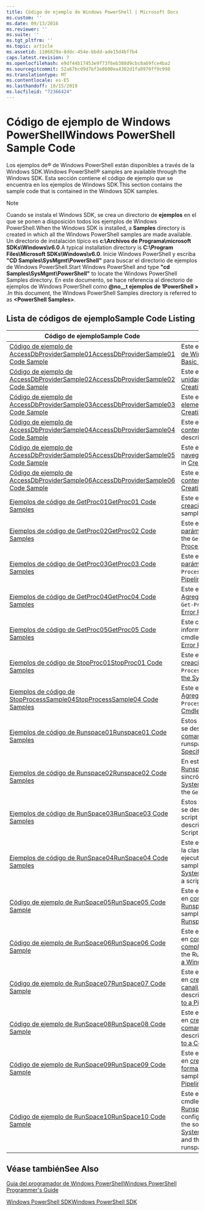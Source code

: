```yaml
---
title: Código de ejemplo de Windows PowerShell | Microsoft Docs
ms.custom: ''
ms.date: 09/13/2016
ms.reviewer: ''
ms.suite: ''
ms.tgt_pltfrm: ''
ms.topic: article
ms.assetid: 1106829a-8ddc-454e-bbdd-ade15d4bffb4
caps.latest.revision: 7
ms.openlocfilehash: e9df44b17453e9f73f6eb388d9cbc8a69fce4ba2
ms.sourcegitcommit: 52a67bcd9d7bf3e8600ea4302d1fa8970ff9c998
ms.translationtype: MT
ms.contentlocale: es-ES
ms.lasthandoff: 10/15/2019
ms.locfileid: "72366424"
---
```

# <a name="windows-powershell-sample-code"></a><span data-ttu-id="b1d66-102">Código de ejemplo de Windows PowerShell</span><span class="sxs-lookup"><span data-stu-id="b1d66-102">Windows PowerShell Sample Code</span></span>

<span data-ttu-id="b1d66-103">Los ejemplos de® de Windows PowerShell están disponibles a través de la Windows SDK.</span><span class="sxs-lookup"><span data-stu-id="b1d66-103">Windows PowerShell® samples are available through the Windows SDK.</span></span> <span data-ttu-id="b1d66-104">Esta sección contiene el código de ejemplo que se encuentra en los ejemplos de Windows SDK.</span><span class="sxs-lookup"><span data-stu-id="b1d66-104">This section contains the sample code that is contained in the Windows SDK samples.</span></span>

> [!NOTE]
> <span data-ttu-id="b1d66-105">Cuando se instala el Windows SDK, se crea un directorio de **ejemplos** en el que se ponen a disposición todos los ejemplos de Windows PowerShell.</span><span class="sxs-lookup"><span data-stu-id="b1d66-105">When the Windows SDK is installed, a **Samples** directory is created in which all the Windows PowerShell samples are made available.</span></span> <span data-ttu-id="b1d66-106">Un directorio de instalación típico es **c:\Archivos de Programa\microsoft SDKs\Windows\v6.0**.</span><span class="sxs-lookup"><span data-stu-id="b1d66-106">A typical installation directory is **C:\Program Files\Microsoft SDKs\Windows\v6.0**.</span></span>
> <span data-ttu-id="b1d66-107">Inicie Windows PowerShell y escriba **"CD Samples\SysMgmt\PowerShell"** para buscar el directorio de ejemplos de Windows PowerShell.</span><span class="sxs-lookup"><span data-stu-id="b1d66-107">Start Windows PowerShell and type **"cd Samples\SysMgmt\PowerShell"** to locate the Windows PowerShell Samples directory.</span></span> <span data-ttu-id="b1d66-108">En este documento, se hace referencia al directorio de ejemplos de Windows PowerShell como **@no__t ejemplos de 1PowerShell >** .</span><span class="sxs-lookup"><span data-stu-id="b1d66-108">In this document, the Windows PowerShell Samples directory is referred to as **\<PowerShell Samples>**.</span></span>

## <a name="sample-code-listing"></a><span data-ttu-id="b1d66-109">Lista de códigos de ejemplo</span><span class="sxs-lookup"><span data-stu-id="b1d66-109">Sample Code Listing</span></span>

|<span data-ttu-id="b1d66-110">Código de ejemplo</span><span class="sxs-lookup"><span data-stu-id="b1d66-110">Sample Code</span></span>|<span data-ttu-id="b1d66-111">Descripción</span><span class="sxs-lookup"><span data-stu-id="b1d66-111">Description</span></span>|
|-----------------|-----------------|
|[<span data-ttu-id="b1d66-112">Código de ejemplo de AccessDbProviderSample01</span><span class="sxs-lookup"><span data-stu-id="b1d66-112">AccessDbProviderSample01 Code Sample</span></span>](./accessdbprovidersample01-code-sample.md)|<span data-ttu-id="b1d66-113">Este es el proveedor que se describe en [crear un proveedor básico de Windows PowerShell](./creating-a-basic-windows-powershell-provider.md).</span><span class="sxs-lookup"><span data-stu-id="b1d66-113">This is the provider described in [Creating a Basic Windows PowerShell Provider](./creating-a-basic-windows-powershell-provider.md).</span></span>|
|[<span data-ttu-id="b1d66-114">Código de ejemplo de AccessDbProviderSample02</span><span class="sxs-lookup"><span data-stu-id="b1d66-114">AccessDbProviderSample02 Code Sample</span></span>](./accessdbprovidersample02-code-sample.md)|<span data-ttu-id="b1d66-115">Este es el proveedor que se describe en [crear un proveedor de unidades de Windows PowerShell](./creating-a-windows-powershell-drive-provider.md).</span><span class="sxs-lookup"><span data-stu-id="b1d66-115">This is the provider described in [Creating a Windows PowerShell Drive Provider](./creating-a-windows-powershell-drive-provider.md).</span></span>|
|[<span data-ttu-id="b1d66-116">Código de ejemplo de AccessDbProviderSample03</span><span class="sxs-lookup"><span data-stu-id="b1d66-116">AccessDbProviderSample03 Code Sample</span></span>](./accessdbprovidersample03-code-sample.md)|<span data-ttu-id="b1d66-117">Este es el proveedor que se describe en [crear un proveedor de elementos de Windows PowerShell](./creating-a-windows-powershell-item-provider.md).</span><span class="sxs-lookup"><span data-stu-id="b1d66-117">This is the provider described in [Creating a Windows PowerShell Item Provider](./creating-a-windows-powershell-item-provider.md).</span></span>|
|[<span data-ttu-id="b1d66-118">Código de ejemplo de AccessDbProviderSample04</span><span class="sxs-lookup"><span data-stu-id="b1d66-118">AccessDbProviderSample04 Code Sample</span></span>](./accessdbprovidersample04-code-sample.md)|<span data-ttu-id="b1d66-119">Este es el proveedor que se describe en [crear un proveedor de contenedores de Windows PowerShell](./creating-a-windows-powershell-container-provider.md).</span><span class="sxs-lookup"><span data-stu-id="b1d66-119">This is the provider described in [Creating a Windows PowerShell Container Provider](./creating-a-windows-powershell-container-provider.md).</span></span>|
|[<span data-ttu-id="b1d66-120">Código de ejemplo de AccessDbProviderSample05</span><span class="sxs-lookup"><span data-stu-id="b1d66-120">AccessDbProviderSample05 Code Sample</span></span>](./accessdbprovidersample05-code-sample.md)|<span data-ttu-id="b1d66-121">Este es el proveedor que se describe en [crear un proveedor de navegación de Windows PowerShell](./creating-a-windows-powershell-navigation-provider.md).</span><span class="sxs-lookup"><span data-stu-id="b1d66-121">This is the provider described in [Creating a Windows PowerShell Navigation Provider](./creating-a-windows-powershell-navigation-provider.md).</span></span>|
|[<span data-ttu-id="b1d66-122">Código de ejemplo de AccessDbProviderSample06</span><span class="sxs-lookup"><span data-stu-id="b1d66-122">AccessDbProviderSample06 Code Sample</span></span>](./accessdbprovidersample06-code-sample.md)|<span data-ttu-id="b1d66-123">Este es el proveedor que se describe en [crear un proveedor de contenido de Windows PowerShell](./creating-a-windows-powershell-content-provider.md).</span><span class="sxs-lookup"><span data-stu-id="b1d66-123">This is the provider described in [Creating a Windows PowerShell Content Provider](./creating-a-windows-powershell-content-provider.md).</span></span>|
|[<span data-ttu-id="b1d66-124">Ejemplos de código de GetProc01</span><span class="sxs-lookup"><span data-stu-id="b1d66-124">GetProc01 Code Samples</span></span>](./getproc01-code-samples.md)|<span data-ttu-id="b1d66-125">Este es el ejemplo de cmdlet Basic `Get-Process` que se describe en [creación del primer cmdlet](../cmdlet/creating-a-cmdlet-without-parameters.md).</span><span class="sxs-lookup"><span data-stu-id="b1d66-125">This is the basic `Get-Process` cmdlet sample described in [Creating Your First Cmdlet](../cmdlet/creating-a-cmdlet-without-parameters.md).</span></span>|
|[<span data-ttu-id="b1d66-126">Ejemplos de código de GetProc02</span><span class="sxs-lookup"><span data-stu-id="b1d66-126">GetProc02 Code Samples</span></span>](./getproc02-code-samples.md)|<span data-ttu-id="b1d66-127">Este es el ejemplo de cmdlet `Get-Process` descrito en [agregar parámetros que procesan la entrada de la línea de comandos](../cmdlet/adding-parameters-that-process-command-line-input.md).</span><span class="sxs-lookup"><span data-stu-id="b1d66-127">This is the `Get-Process` cmdlet sample described in [Adding Parameters that Process Command-Line Input](../cmdlet/adding-parameters-that-process-command-line-input.md).</span></span>|
|[<span data-ttu-id="b1d66-128">Ejemplos de código de GetProc03</span><span class="sxs-lookup"><span data-stu-id="b1d66-128">GetProc03 Code Samples</span></span>](./getproc03-code-samples.md)|<span data-ttu-id="b1d66-129">Este es el ejemplo de cmdlet `Get-Process` descrito en [agregar parámetros que procesan la entrada de canalización](../cmdlet/adding-parameters-that-process-pipeline-input.md).</span><span class="sxs-lookup"><span data-stu-id="b1d66-129">This is the `Get-Process` cmdlet sample described in [Adding Parameters that Process Pipeline Input](../cmdlet/adding-parameters-that-process-pipeline-input.md).</span></span>|
|[<span data-ttu-id="b1d66-130">Ejemplos de código de GetProc04</span><span class="sxs-lookup"><span data-stu-id="b1d66-130">GetProc04 Code Samples</span></span>](./getproc04-code-samples.md)|<span data-ttu-id="b1d66-131">Este es el ejemplo de cmdlet `Get-Process` que se describe en [Agregar informes de errores de no terminación al cmdlet](../cmdlet/adding-non-terminating-error-reporting-to-your-cmdlet.md).</span><span class="sxs-lookup"><span data-stu-id="b1d66-131">This is the `Get-Process` cmdlet sample described in [Adding Nonterminating Error Reporting to Your Cmdlet](../cmdlet/adding-non-terminating-error-reporting-to-your-cmdlet.md).</span></span>|
|[<span data-ttu-id="b1d66-132">Ejemplos de código de GetProc05</span><span class="sxs-lookup"><span data-stu-id="b1d66-132">GetProc05 Code Samples</span></span>](./getproc05-code-samples.md)|<span data-ttu-id="b1d66-133">Este cmdlet `Get-Process` es similar al cmdlet descrito en adición de informes de errores de no [terminación al cmdlet](../cmdlet/adding-non-terminating-error-reporting-to-your-cmdlet.md).</span><span class="sxs-lookup"><span data-stu-id="b1d66-133">This `Get-Process` cmdlet is similar to the cmdlet described in [Adding Nonterminating Error Reporting to Your Cmdlet](../cmdlet/adding-non-terminating-error-reporting-to-your-cmdlet.md).</span></span>|
|[<span data-ttu-id="b1d66-134">Ejemplos de código de StopProc01</span><span class="sxs-lookup"><span data-stu-id="b1d66-134">StopProc01 Code Samples</span></span>](./stopproc01-code-samples.md)|<span data-ttu-id="b1d66-135">Este es el ejemplo de cmdlet `Stop-Process` que se describe en [creación de un cmdlet que modifica el sistema](../cmdlet/creating-a-cmdlet-that-modifies-the-system.md).</span><span class="sxs-lookup"><span data-stu-id="b1d66-135">This is the `Stop-Process` cmdlet sample described in [Creating a Cmdlet That Modifies the System](../cmdlet/creating-a-cmdlet-that-modifies-the-system.md).</span></span>|
|[<span data-ttu-id="b1d66-136">Ejemplos de código de StopProcessSample04</span><span class="sxs-lookup"><span data-stu-id="b1d66-136">StopProcessSample04 Code Samples</span></span>](./stopprocesssample04-code-samples.md)|<span data-ttu-id="b1d66-137">Este es el ejemplo de cmdlet `Stop-Process` que se describe en [Agregar conjuntos de parámetros a un cmdlet](../cmdlet/adding-parameter-sets-to-a-cmdlet.md).</span><span class="sxs-lookup"><span data-stu-id="b1d66-137">This is the `Stop-Process` cmdlet sample described in [Adding Parameter Sets to a Cmdlet](../cmdlet/adding-parameter-sets-to-a-cmdlet.md).</span></span>|
|[<span data-ttu-id="b1d66-138">Ejemplos de código de Runspace01</span><span class="sxs-lookup"><span data-stu-id="b1d66-138">Runspace01 Code Samples</span></span>](./runspace01-code-samples.md)|<span data-ttu-id="b1d66-139">Estos son los ejemplos de código para el espacio de ejecución que se describe en [crear una aplicación de consola que ejecuta un comando especificado](/dotnet/csharp/programming-guide/inside-a-program/hello-world-your-first-program).</span><span class="sxs-lookup"><span data-stu-id="b1d66-139">These are the code samples for the runspace described in [Creating a Console Application That Runs a Specified Command](/dotnet/csharp/programming-guide/inside-a-program/hello-world-your-first-program).</span></span>|
|[<span data-ttu-id="b1d66-140">Ejemplos de código de Runspace02</span><span class="sxs-lookup"><span data-stu-id="b1d66-140">Runspace02 Code Samples</span></span>](./runspace02-code-samples.md)|<span data-ttu-id="b1d66-141">En este ejemplo se usa la clase [System. Management. Automation. Runspaceinvoke](/dotnet/api/System.Management.Automation.RunspaceInvoke) para ejecutar el cmdlet `Get-Process` sincrónicamente.</span><span class="sxs-lookup"><span data-stu-id="b1d66-141">This sample uses the [System.Management.Automation.Runspaceinvoke](/dotnet/api/System.Management.Automation.RunspaceInvoke) class to execute the `Get-Process` cmdlet synchronously.</span></span>|
|[<span data-ttu-id="b1d66-142">Ejemplos de código de RunSpace03</span><span class="sxs-lookup"><span data-stu-id="b1d66-142">RunSpace03 Code Samples</span></span>](./runspace03-code-samples.md)|<span data-ttu-id="b1d66-143">Estos son los ejemplos de código para el espacio de ejecución que se describe en "crear una aplicación de consola que ejecuta un script especificado".</span><span class="sxs-lookup"><span data-stu-id="b1d66-143">These are the code samples for the runspace described in "Creating a Console Application That Runs a Specified Script".</span></span>|
|[<span data-ttu-id="b1d66-144">Ejemplos de código de RunSpace04</span><span class="sxs-lookup"><span data-stu-id="b1d66-144">RunSpace04 Code Samples</span></span>](./runspace04-code-samples.md)|<span data-ttu-id="b1d66-145">Este es un ejemplo de código para un espacio de ejecución que usa la clase [System. Management. Automation. Runspaceinvoke](/dotnet/api/System.Management.Automation.RunspaceInvoke) para ejecutar un script que genera un error de terminación.</span><span class="sxs-lookup"><span data-stu-id="b1d66-145">This is a code sample for a runspace that uses the [System.Management.Automation.Runspaceinvoke](/dotnet/api/System.Management.Automation.RunspaceInvoke) class to execute a script that generates a terminating error.</span></span>|
|[<span data-ttu-id="b1d66-146">Código de ejemplo de RunSpace05</span><span class="sxs-lookup"><span data-stu-id="b1d66-146">RunSpace05 Code Sample</span></span>](./runspace05-code-sample.md)|<span data-ttu-id="b1d66-147">Este es el código fuente del ejemplo Runspace05 que se describe en [configuración de un espacio de ejecución con RunspaceConfiguration](https://msdn.microsoft.com/en-us/42681d19-2d05-4975-befd-afb1990e79b2).</span><span class="sxs-lookup"><span data-stu-id="b1d66-147">This is the source code for the Runspace05 sample described in [Configuring a Runspace Using RunspaceConfiguration](https://msdn.microsoft.com/en-us/42681d19-2d05-4975-befd-afb1990e79b2).</span></span>|
|[<span data-ttu-id="b1d66-148">Código de ejemplo de RunSpace06</span><span class="sxs-lookup"><span data-stu-id="b1d66-148">RunSpace06 Code Sample</span></span>](./runspace06-code-sample.md)|<span data-ttu-id="b1d66-149">Este es el código fuente del ejemplo Runspace06 que se describe en [configuración de un espacio de ejecución mediante un complemento de Windows PowerShell](https://msdn.microsoft.com/en-us/a7289ee8-9732-49ee-91c7-d533e9538b83).</span><span class="sxs-lookup"><span data-stu-id="b1d66-149">This is the source code for the Runspace06 sample described in [Configuring a Runspace Using a Windows PowerShell Snap-in](https://msdn.microsoft.com/en-us/a7289ee8-9732-49ee-91c7-d533e9538b83).</span></span>|
|[<span data-ttu-id="b1d66-150">Código de ejemplo de RunSpace07</span><span class="sxs-lookup"><span data-stu-id="b1d66-150">RunSpace07 Code Sample</span></span>](./runspace07-code-sample.md)|<span data-ttu-id="b1d66-151">Este es el código fuente del ejemplo Runspace07 que se describe en [crear una aplicación de consola que agrega comandos a una canalización](https://msdn.microsoft.com/en-us/01eb7808-e97b-4905-80be-9e2fa38c262e).</span><span class="sxs-lookup"><span data-stu-id="b1d66-151">This is the source code for the Runspace07 sample described in [Creating a Console Application That Adds Commands to a Pipeline](https://msdn.microsoft.com/en-us/01eb7808-e97b-4905-80be-9e2fa38c262e).</span></span>|
|[<span data-ttu-id="b1d66-152">Código de ejemplo de RunSpace08</span><span class="sxs-lookup"><span data-stu-id="b1d66-152">RunSpace08 Code Sample</span></span>](./runspace08-code-sample.md)|<span data-ttu-id="b1d66-153">Este es el código fuente del ejemplo Runspace08 que se describe en [crear una aplicación de consola que agrega parámetros a un comando](https://msdn.microsoft.com/en-us/848b2b46-60f1-4a86-b448-cfc7c0cccfba).</span><span class="sxs-lookup"><span data-stu-id="b1d66-153">This is the source code for the Runspace08 sample described in [Creating a Console Application That Adds Parameters to a Command](https://msdn.microsoft.com/en-us/848b2b46-60f1-4a86-b448-cfc7c0cccfba).</span></span>|
|[<span data-ttu-id="b1d66-154">Código de ejemplo de RunSpace09</span><span class="sxs-lookup"><span data-stu-id="b1d66-154">RunSpace09 Code Sample</span></span>](./runspace09-code-sample.md)|<span data-ttu-id="b1d66-155">Este es el código fuente del ejemplo Runspace09 que se describe en [crear una aplicación de consola que invoca una canalización de forma asincrónica](https://msdn.microsoft.com/en-us/198c1c94-2a06-457e-93ce-c0d910618e47).</span><span class="sxs-lookup"><span data-stu-id="b1d66-155">This is the source code for the Runspace09 sample described in [Creating a Console Application That Invokes a Pipeline Asynchronously](https://msdn.microsoft.com/en-us/198c1c94-2a06-457e-93ce-c0d910618e47).</span></span>|
|[<span data-ttu-id="b1d66-156">Código de ejemplo de RunSpace10</span><span class="sxs-lookup"><span data-stu-id="b1d66-156">RunSpace10 Code Sample</span></span>](./runspace10-code-sample.md)|<span data-ttu-id="b1d66-157">Este es el código fuente del ejemplo Runspace10, que agrega un cmdlet a [System. Management. Automation. runspace. Runspaceconfiguration](/dotnet/api/System.Management.Automation.Runspaces.RunspaceConfiguration) y, a continuación, usa la información de configuración modificada para crear el espacio de ejecución.</span><span class="sxs-lookup"><span data-stu-id="b1d66-157">This is the source code for the Runspace10 sample, which adds a cmdlet to [System.Management.Automation.Runspaces.Runspaceconfiguration](/dotnet/api/System.Management.Automation.Runspaces.RunspaceConfiguration) and then uses the modified configuration information to create the runspace.</span></span>|

## <a name="see-also"></a><span data-ttu-id="b1d66-158">Véase también</span><span class="sxs-lookup"><span data-stu-id="b1d66-158">See Also</span></span>

[<span data-ttu-id="b1d66-159">Guía del programador de Windows PowerShell</span><span class="sxs-lookup"><span data-stu-id="b1d66-159">Windows PowerShell Programmer's Guide</span></span>](./windows-powershell-programmer-s-guide.md)

[<span data-ttu-id="b1d66-160">Windows PowerShell SDK</span><span class="sxs-lookup"><span data-stu-id="b1d66-160">Windows PowerShell SDK</span></span>](../windows-powershell-reference.md)